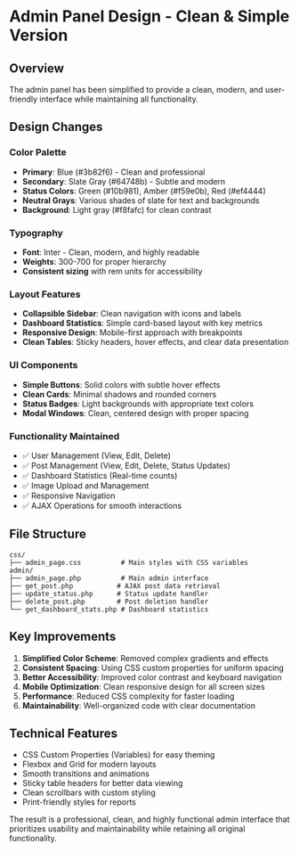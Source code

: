 # Admin Panel Design - Clean & Simple Version

## Overview

The admin panel has been simplified to provide a clean, modern, and user-friendly interface while maintaining all functionality.

## Design Changes

### Color Palette

- **Primary**: Blue (#3b82f6) - Clean and professional
- **Secondary**: Slate Gray (#64748b) - Subtle and modern
- **Status Colors**: Green (#10b981), Amber (#f59e0b), Red (#ef4444)
- **Neutral Grays**: Various shades of slate for text and backgrounds
- **Background**: Light gray (#f8fafc) for clean contrast

### Typography

- **Font**: Inter - Clean, modern, and highly readable
- **Weights**: 300-700 for proper hierarchy
- **Consistent sizing** with rem units for accessibility

### Layout Features

- **Collapsible Sidebar**: Clean navigation with icons and labels
- **Dashboard Statistics**: Simple card-based layout with key metrics
- **Responsive Design**: Mobile-first approach with breakpoints
- **Clean Tables**: Sticky headers, hover effects, and clear data presentation

### UI Components

- **Simple Buttons**: Solid colors with subtle hover effects
- **Clean Cards**: Minimal shadows and rounded corners
- **Status Badges**: Light backgrounds with appropriate text colors
- **Modal Windows**: Clean, centered design with proper spacing

### Functionality Maintained

- ✅ User Management (View, Edit, Delete)
- ✅ Post Management (View, Edit, Delete, Status Updates)
- ✅ Dashboard Statistics (Real-time counts)
- ✅ Image Upload and Management
- ✅ Responsive Navigation
- ✅ AJAX Operations for smooth interactions

## File Structure

```
css/
├── admin_page.css          # Main styles with CSS variables
admin/
├── admin_page.php          # Main admin interface
├── get_post.php           # AJAX post data retrieval
├── update_status.php      # Status update handler
├── delete_post.php        # Post deletion handler
└── get_dashboard_stats.php # Dashboard statistics
```

## Key Improvements

1. **Simplified Color Scheme**: Removed complex gradients and effects
2. **Consistent Spacing**: Using CSS custom properties for uniform spacing
3. **Better Accessibility**: Improved color contrast and keyboard navigation
4. **Mobile Optimization**: Clean responsive design for all screen sizes
5. **Performance**: Reduced CSS complexity for faster loading
6. **Maintainability**: Well-organized code with clear documentation

## Technical Features

- CSS Custom Properties (Variables) for easy theming
- Flexbox and Grid for modern layouts
- Smooth transitions and animations
- Sticky table headers for better data viewing
- Clean scrollbars with custom styling
- Print-friendly styles for reports

The result is a professional, clean, and highly functional admin interface that prioritizes usability and maintainability while retaining all original functionality.
